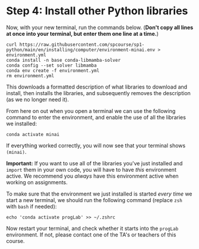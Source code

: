 # Step 4: Install other Python libraries

Now, with your new terminal, run the commands below. (**Don't copy all lines at once into your terminal, but enter them one line at a time.**)

    curl https://raw.githubusercontent.com/spcourse/sp1-python/main/en/installing/computer/environment-minai.env > environment.yml
    conda install -n base conda-libmamba-solver
    conda config --set solver libmamba
    conda env create -f environment.yml
    rm environment.yml

This downloads a formatted description of what libraries to download and install, then installs the libraries, and subsequently removes the description (as we no longer need it).

From here on out when you open a terminal we can use the following command to enter the environment, and enable the use of all the libraries we installed:

    conda activate minai  

If everything worked correctly, you will now see that your terminal shows `(minai)`.

**Important:** If you want to use all of the libraries you've just installed and `import` them in your own code, you will have to have *this* environment active. We recommend you *always* have this environment active when working on assignments.

To make sure that the environment we just installed is started _every time_ we start a new terminal, we should run the following command (replace `zsh` with `bash` if needed):

    echo 'conda activate progLab' >> ~/.zshrc

Now restart your terminal, and check whether it starts into the `progLab` environment. If not, please contact one of the TA's or teachers of this course.
